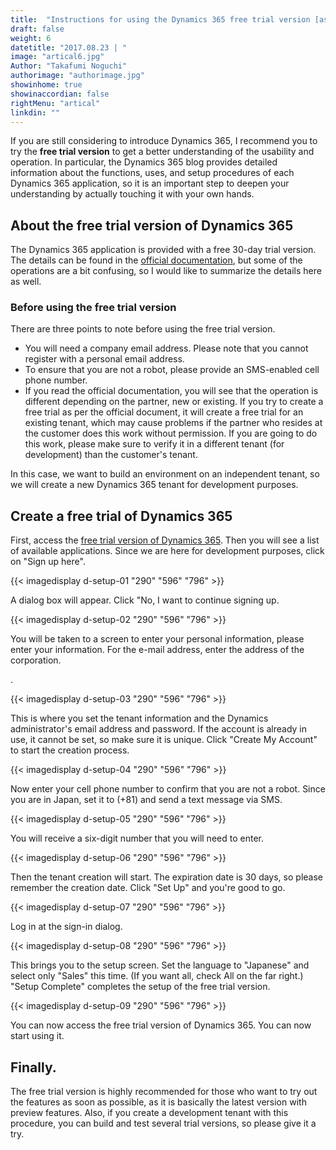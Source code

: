 ```yaml
---
title:  "Instructions for using the Dynamics 365 free trial version [as of 2018]."
draft: false
weight: 6
datetitle: "2017.08.23 | "
image: "artical6.jpg"
Author: "Takafumi Noguchi"
authorimage: "authorimage.jpg"
showinhome: true
showinaccordian: false
rightMenu: "artical"
linkdin: ""
--- 
```

<!-- Intro  -->
If you are still considering to introduce Dynamics 365, I recommend you to try the **free trial version** to get a better understanding of the usability and operation. In particular, the Dynamics 365 blog provides detailed information about the functions, uses, and setup procedures of each Dynamics 365 application, so it is an important step to deepen your understanding by actually touching it with your own hands.


## About the free trial version of Dynamics 365
The Dynamics 365 application is provided with a free 30-day trial version. The details can be found in the [official documentation](https://docs.microsoft.com/ja-jp/power-platform/admin/try-powerapps-dynamics-365), but some of the operations are a bit confusing, so I would like to summarize the details here as well.

### Before using the free trial version
There are three points to note before using the free trial version.

* You will need a company email address. Please note that you cannot register with a personal email address.
* To ensure that you are not a robot, please provide an SMS-enabled cell phone number.
* If you read the official documentation, you will see that the operation is different depending on the partner, new or existing. If you try to create a free trial as per the official document, it will create a free trial for an existing tenant, which may cause problems if the partner who resides at the customer does this work without permission. If you are going to do this work, please make sure to verify it in a different tenant (for development) than the customer's tenant.

In this case, we want to build an environment on an independent tenant, so we will create a new Dynamics 365 tenant for development purposes.

## Create a free trial of Dynamics 365
First, access the [free trial version of Dynamics 365](https://trials.dynamics.com/Dynamics365/Signup/). Then you will see a list of available applications. Since we are here for development purposes, click on "Sign up here".
<!-- Image =  d-setup-01.png-->
{{< imagedisplay d-setup-01 "290" "596" "796" >}}


A dialog box will appear. Click "No, I want to continue signing up.
<!-- Image =  d-setup-02.png-->
{{< imagedisplay d-setup-02 "290" "596" "796" >}}

You will be taken to a screen to enter your personal information, please enter your information. For the e-mail address, enter the address of the corporation.
<!-- Image =  d-setup-03.png-->.
{{< imagedisplay d-setup-03 "290" "596" "796" >}}


This is where you set the tenant information and the Dynamics administrator's email address and password. If the account is already in use, it cannot be set, so make sure it is unique. Click "Create My Account" to start the creation process.
<!-- Image =  d-setup-04.png-->
{{< imagedisplay d-setup-04 "290" "596" "796" >}}


Now enter your cell phone number to confirm that you are not a robot. Since you are in Japan, set it to (+81) and send a text message via SMS.
<!-- Image =  d-setup-05.png-->
{{< imagedisplay d-setup-05 "290" "596" "796" >}}


You will receive a six-digit number that you will need to enter.
<!-- image= d-setup-06.png -->
{{< imagedisplay d-setup-06 "290" "596" "796" >}}


Then the tenant creation will start. The expiration date is 30 days, so please remember the creation date. Click "Set Up" and you're good to go.
<!-- image= d-setup-07.png -->
{{< imagedisplay d-setup-07 "290" "596" "796" >}}


Log in at the sign-in dialog.
<!-- image= d-setup-08.png -->
{{< imagedisplay d-setup-08 "290" "596" "796" >}}


This brings you to the setup screen. Set the language to "Japanese" and select only "Sales" this time. (If you want all, check All on the far right.) "Setup Complete" completes the setup of the free trial version.
<!-- image= d-setup-09.png -->
{{< imagedisplay d-setup-09 "290" "596" "796" >}}


You can now access the free trial version of Dynamics 365. You can now start using it.

## Finally.
The free trial version is highly recommended for those who want to try out the features as soon as possible, as it is basically the latest version with preview features. Also, if you create a development tenant with this procedure, you can build and test several trial versions, so please give it a try.    
&nbsp;
